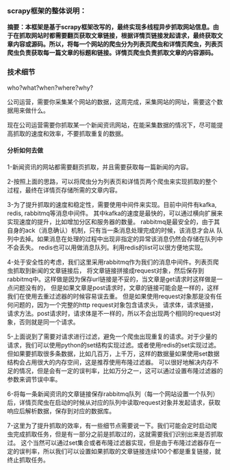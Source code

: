 ### scrapy框架的整体说明：
**摘要：本框架是基于scrapy框架改写的，最终实现多线程异步抓取网站信息。由于在抓取网站时都需要翻页获取文章链接，根据详情页链接发起请求，最终获取文章内容或源码。所以，将每一个网站的爬虫分为列表页爬虫和详情页爬虫，列表页爬虫负责获取每一篇文章的标题和链接。详情页爬虫负责抓取文章的内容源码。**

### 技术细节
who?what?when?where?why?

公司运营，需要你采集某个网站的数据，这周完成，采集网站的网址，需要这个数据用来做什么。

现在公司运营需要你抓取某一个新闻资讯网站，在能采集数据的情况下，尽可能提高抓取的速度和效率，不要抓取重复的数据。

#### 分析如何去做

1-新闻资讯的网站都需要翻页抓取，并且需要获取每一篇新闻的内容。

2-按照上面的思路，可以将爬虫分为列表页和详情页两个爬虫来实现抓取的整个过程，最终在详情页存储所需的文章内容。

3-为了提升抓取的速度和稳定性，需要使用中间件来实现。目前中间件有kafka, redis, rabbitmq等消息中间件。
其中kafka的速度是最快的，可以通过横向扩展来实现速度的提升，比如增加分区和服务器的数量。
rabbitmq是最安全的，由于其自身的ack（消息确认）机制，只有当一条消息处理完成的时候，该消息才会从
队列中去掉。如果消息在处理的过程中出现非指定的异常该消息仍然会存储在队列中不会丢失。
redis也可以用做消息队列。利用redis的list可以很方便地实现。

4-处于安全性的考虑，我们这里采用rabbitmq作为我们的消息中间件。列表页爬虫抓取到新闻的文章链接后，
将文章链接拼接成request对象，然后保存到rabbitmq中。这样做是因为保存url链接是不妥的，当文章是get请求时这样做是一点问题没有的，
但是如果文章是post请求时，文章的链接可能会是一样的，这样我们在使用去重过滤器的时候容易误去重。
但是如果使用request对象那是没有任何问题的，因为一个完整的http request对象包含请求头，
请求体，请求链接，请求方法。post请求时，请求体是不一样的，所以不会出现两个相同的request对象，否则就是同一个请求。

5-上面说到了需要对请求进行过滤，避免一个爬虫出现重复的请求。对于少量的请求，我们可以使用python的set结构实现过滤。或者使用redis的set实现过滤。
但如果要抓取很多条数据，比如几百万，上千万，这样的数据量如果使用set数据结构会占用很大的内存空间，这是推荐使用布隆过滤器。
可以很好地解决内存不足的情况，但是会有一定的误判率，比如万分之一，这可以通过设置布隆过滤器的参数来调节误中率。

6-将每一条新闻资讯的文章链接保存rabbitmq队列（每一个网站设置一个队列）后，详情页爬虫在启动的时候从对应的队列中读取request对象并发起请求，获取响应后解析数据，保存到对应的数据库。

7-这里为了提升抓取的效率，有一些细节点需要说一下。我们可能会定时启动爬虫完成抓取任务，但是有一部分之前是抓取过的，这就需要我们识别出来是否抓取过。
这个当然可以通过set集合或者布隆过滤器实现，但是由于布隆过滤器存在一定的误判率，所以我们可以设置如果抓取的文章链接连续100个都是重复链接，就终止抓取任务。

